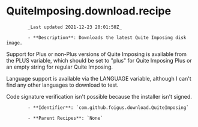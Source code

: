 # QuiteImposing.download.recipe

            _Last updated 2021-12-23 20:01:50Z_

            - **Description**: Downloads the latest Quite Imposing disk image.

Support for Plus or non-Plus versions of Quite Imposing is available from the PLUS variable, which should be set to "plus" for Quite Imposing Plus or an empty string for regular Quite Imposing.

Language support is available via the LANGUAGE variable, although I can't find any other languages to download to test.

Code signature verification isn't possible because the installer isn't signed.

            - **Identifier**: `com.github.foigus.download.QuiteImposing`

            - **Parent Recipes**: `None`
